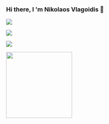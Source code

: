 ### Hi there, I 'm Nikolaos Vlagoidis 👋

[<img src='https://img.shields.io/twitter/follow/N_kos?style=plastic' />](https://twitter.com/N_kos)

[<img src='https://img.shields.io/badge/Gmail-D14836?style=for-the-badge&logo=gmail&logoColor=white' />](nikosvlagoidis@gmail.com)
      
[<img src='https://img.shields.io/badge/LinkedIn-0077B5?style=for-the-badge&logo=linkedin&logoColor=white' />](https://www.linkedin.com/in/nikolaos-vlagoidis-3a4a47126/)


<img height="180em" src="https://github-readme-stats.vercel.app/api?username=NikosVlagoidis&show_icons=true&hide_border=true&&count_private=true&include_all_commits=true" />
